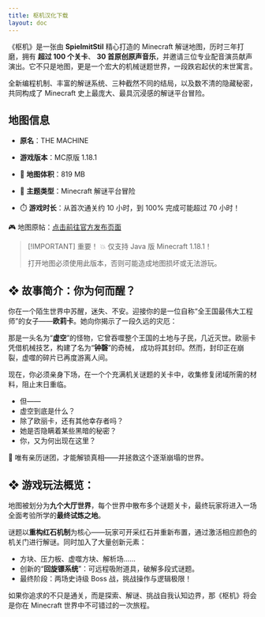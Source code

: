 ```yaml
---
title: 枢机汉化下载
layout: doc
---
```


《枢机》是一张由 **SpielmitStil** 精心打造的 Minecraft 解谜地图，历时三年打磨，拥有 **超过 100 个关卡**、
**30 首原创原声音乐**，并邀请三位专业配音演员献声演出。它不只是地图，更是一个宏大的机械谜题世界，一段跌宕起伏的末世寓言。

全新编程机制、丰富的解谜系统、三种截然不同的结局，以及数不清的隐藏秘密，共同构成了 Minecraft 史上最庞大、最具沉浸感的解谜平台冒险。

## 地图信息

- **原名**：THE MACHINE
- **游戏版本**：MC原版 1.18.1

- 📂 **地图体积**：819 MB
- 🧠 **主题类型**：Minecraft 解谜平台冒险
- ⏱️ **游戏时长**：从首次通关约 10 小时，到 100% 完成可能超过 70 小时！

🎮 地图原帖：[点击前往官方发布页面](https://www.planetminecraft.com/project/the-machine-a-minecraft-1-18-1-puzzlemap)

> [!IMPORTANT] 重要！
> 💥 仅支持 Java 版 Minecraft 1.18.1！
>
> 打开地图必须使用此版本，否则可能造成地图损坏或无法游玩。

<DownloadLinks :methods="[
  { id: 'mapdl', text: '下载地图与汉化', icon: '/imgs/svg/123.svg', link: 'https://www.123684.com/s/99kKVv-0JdEh' },
  { id: 'bilibili', text: '宣传片', icon: '/imgs/svg/bilibili.svg', link: 'https://www.bilibili.com/video/BV1cnTMz4EtC' },
  { id: 'bilibili2', text: '解谜攻略', icon: '/imgs/svg/bilibili.svg', link: 'https://www.bilibili.com/video/BV1wETMzZEbJ' },
  { id: 'planetminecraft', text: '地图原帖', icon: '/imgs/svg/planetminecraft.svg', link: 'https://www.planetminecraft.com/project/the-machine-a-minecraft-1-18-1-puzzlemap' },
  { id: 'lazy', text: '懒汉下载', icon: '/imgs/lazydl.png', link: 'https://www.123684.com/s/99kKVv-0JdEh' }
]" />

## ❖ 故事简介：你为何而醒？

你在一个陌生世界中苏醒，迷失、不安。迎接你的是一位自称“全王国最伟大工程师”的女子——**欧莉卡**。她向你揭示了一段久远的灾厄：

那是一头名为“**虚空**”的怪物，它曾吞噬整个王国的土地与子民，几近灭世。欧丽卡凭借机械技艺，构建了名为“**钟磬**”的奇械，
成功将其封印。然而，封印正在崩裂，虚噬的碎片已再度游离人间。

现在，你必须亲身下场，在一个个充满机关谜题的关卡中，收集修复闭域所需的材料，阻止末日重临。

- 但——
- 虚空到底是什么？
- 除了欧丽卡，还有其他幸存者吗？
- 她是否隐瞒着某些黑暗的秘密？
- 你，又为何出现在这里？

🌌 唯有亲历谜团，才能解锁真相——并拯救这个逐渐崩塌的世界。

## ❖ 游戏玩法概览：

地图被划分为**九个大厅世界**，每个世界中散布多个谜题关卡，最终玩家将进入一场全面考验所学的**最终试炼之地**。

谜题以**重构红石机制**为核心——玩家可开采红石并重新布置，通过激活相应颜色的机关门进行解谜。同时加入了大量创新元素：

- 方块、压力板、虚噬方块、解析场……
- 创新的“**回旋镖系统**”：可远程吸附道具，破解多段式谜题。
- 最终阶段：两场史诗级 Boss 战，挑战操作与逻辑极限！

如果你追求的不只是通关，而是探索、解谜、挑战自我认知边界，那《枢机》将会是你在 Minecraft 世界中不可错过的一次旅程。

<DocSupport />
